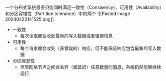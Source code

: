 一个分布式系统最多只能同时满足一致性（Consisency）、可用性（Availability）和分区容错性（Partition tolerance）中的两个
![[Pasted image 20240422141525.png]]
- 一致性
	- 每次读取都会收到最新的写入数据或者错误信息
- 可用性
	- 每个请求都会收到（非错误的）响应，但不能保证响应包含最新的写入数据
- 分区容忍性
	- 尽管网络节点之间会丢弃（或延迟）任意数量的消息，系统仍然能够继续运行